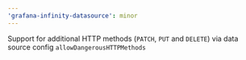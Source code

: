 ```yaml
---
'grafana-infinity-datasource': minor
---
```


Support for additional HTTP methods (`PATCH`, `PUT` and `DELETE`) via data source config `allowDangerousHTTPMethods`
